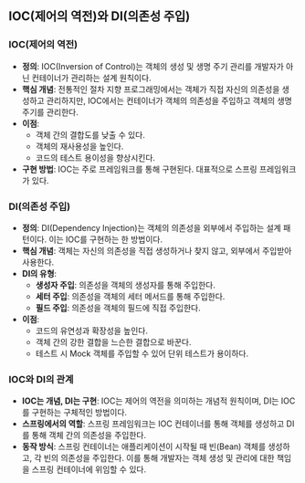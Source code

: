 ## IOC(제어의 역전)와 DI(의존성 주입)

### IOC(제어의 역전)
- **정의**: IOC(Inversion of Control)는 객체의 생성 및 생명 주기 관리를 개발자가 아닌 컨테이너가 관리하는 설계 원칙이다.
- **핵심 개념**: 전통적인 절차 지향 프로그래밍에서는 객체가 직접 자신의 의존성을 생성하고 관리하지만, IOC에서는 컨테이너가 객체의 의존성을 주입하고 객체의 생명 주기를 관리한다.
- **이점**:
    - 객체 간의 결합도를 낮출 수 있다.
    - 객체의 재사용성을 높인다.
    - 코드의 테스트 용이성을 향상시킨다.
- **구현 방법**: IOC는 주로 프레임워크를 통해 구현된다. 대표적으로 스프링 프레임워크가 있다.

### DI(의존성 주입)
- **정의**: DI(Dependency Injection)는 객체의 의존성을 외부에서 주입하는 설계 패턴이다. 이는 IOC를 구현하는 한 방법이다.
- **핵심 개념**: 객체는 자신의 의존성을 직접 생성하거나 찾지 않고, 외부에서 주입받아 사용한다.
- **DI의 유형**:
    - **생성자 주입**: 의존성을 객체의 생성자를 통해 주입한다.
    - **세터 주입**: 의존성을 객체의 세터 메서드를 통해 주입한다.
    - **필드 주입**: 의존성을 객체의 필드에 직접 주입한다.
- **이점**:
    - 코드의 유연성과 확장성을 높인다.
    - 객체 간의 강한 결합을 느슨한 결합으로 바꾼다.
    - 테스트 시 Mock 객체를 주입할 수 있어 단위 테스트가 용이하다.

### IOC와 DI의 관계
- **IOC는 개념, DI는 구현**: IOC는 제어의 역전을 의미하는 개념적 원칙이며, DI는 IOC를 구현하는 구체적인 방법이다.
- **스프링에서의 역할**: 스프링 프레임워크는 IOC 컨테이너를 통해 객체를 생성하고 DI를 통해 객체 간의 의존성을 주입한다.
- **동작 방식**: 스프링 컨테이너는 애플리케이션이 시작될 때 빈(Bean) 객체를 생성하고, 각 빈의 의존성을 주입한다. 이를 통해 개발자는 객체 생성 및 관리에 대한 책임을 스프링 컨테이너에 위임할 수 있다.
